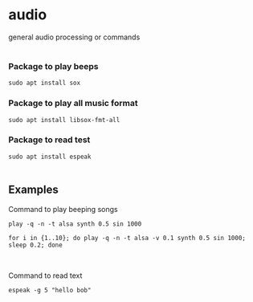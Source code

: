# audio
general audio processing or commands
<br><br>



### Package to play beeps
```sudo apt install sox```
<br>  

### Package to play all music format
```sudo apt install libsox-fmt-all```
<br>  

### Package to read test
```sudo apt install espeak```
<br><br>


## Examples
Command to play beeping songs
```
play -q -n -t alsa synth 0.5 sin 1000
```
```
for i in {1..10}; do play -q -n -t alsa -v 0.1 synth 0.5 sin 1000; sleep 0.2; done
```
<br>

Command to read text
```
espeak -g 5 "hello bob"
```
<br><br>

